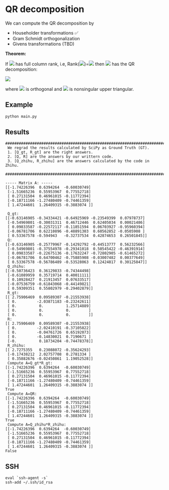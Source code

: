 # QR decomposition
We can compute the QR decomposition by 
* Householder transformations ✅
* Gram Schmidt orthogonalization 
* Givens transformations (TBD)

**Theorem:**

If <img src="https://render.githubusercontent.com/render/math?math=A \in \mathbb{R}^{m \times n}"> has full column rank, i.e, Rank(<img src="https://render.githubusercontent.com/render/math?math=A">)=<img src="https://render.githubusercontent.com/render/math?math=n"> then <img src="https://render.githubusercontent.com/render/math?math=A"> has the QR decomposition:

<img src="https://render.githubusercontent.com/render/math?math=A = Q \begin{bmatrix}R \\0 \end{bmatrix} = Q_1 R">

where <img src="https://render.githubusercontent.com/render/math?math=Q=[Q_1, Q_2] \in \mathbb{R}^{m \times m}"> is orthogonal and <img src="https://render.githubusercontent.com/render/math?math=R \in \mathbb{R}^{n \times n}"> is nonsingular upper triangular.

## Example
```python
python main.py
```

## Results
```
###################################################################################### 
 We regrad the results calculated by SciPy as Ground Truth (GT). 
 1. [Q_gt, R_gt] are the right answers.  
 2. [Q, R] are the answers by our writtern code.  
 3. [Q_zhihu, R_zhihu] are the answers calculated by the code in Zhihu.  
 ######################################################################################  

----- Matrix A: ----- 
[[-1.74226396  0.6394264  -0.60030749]
 [-1.51665236  0.55953967  0.77552718]
 [ 0.27131504  0.46961015 -0.11772394]
 [-0.18711166 -1.27480409 -0.74461359]
 [ 1.47244601  1.26409315 -0.3883074 ]]

 Q_gt:  
[[-0.63146905 -0.34334421 -0.64925969 -0.23549399  0.07978737]
 [-0.54969801 -0.30031311  0.46712446  0.62405034  0.00021486]
 [ 0.09833587 -0.22572117 -0.11851594  0.06703927 -0.95960394]
 [-0.06781706  0.62210896 -0.48891303  0.60562852 -0.0505908 ]
 [ 0.53367578 -0.594943   -0.32737534  0.42874653  0.26501845]]
 Q:  
[[-0.63146905 -0.25779967 -0.14292792 -0.44513777  0.56232566]
 [-0.54969801 -0.37554978 -0.29341018  0.50545422 -0.46391914]
 [ 0.09833587 -0.22675136 -0.17632247 -0.72802905 -0.61465272]
 [-0.06781706  0.64700462 -0.75885908 -0.03007482  0.00377649]
 [ 0.53367578 -0.56786489 -0.53528063  0.12424817  0.30125847]]
 Q_zhihu:  
[[-0.50736423  0.36129833 -0.74344498]
 [-0.61089959  0.35719714  0.40011111]
 [ 0.10928427  0.21913457  0.07633517]
 [-0.07536759 -0.61843068 -0.44149821]
 [ 0.59309351  0.55802979 -0.29402879]]
 R_gt:  
[[ 2.75906469  0.09589307 -0.21553938]
 [ 0.         -2.03871183 -0.23242611]
 [ 0.          0.          1.25714889]
 [ 0.          0.          0.        ]
 [ 0.          0.          0.        ]]
 R:  
[[ 2.75906469  0.09589307 -0.21553938]
 [ 0.         -2.02410191 -0.37105822]
 [ 0.         -0.04761726  0.65192073]
 [ 0.         -0.14830021  0.7190671 ]
 [-0.          0.18734204 -0.74478378]]
 R_zhihu:  
[[ 2.7275355   0.23088072 -0.35624293]
 [-0.17438212  2.02757708  0.2781334 ]
 [ 0.35882676 -0.02450861  1.19052528]]
 Compute A=Q_gt*R_gt:  
[[-1.74226396  0.6394264  -0.60030749]
 [-1.51665236  0.55953967  0.77552718]
 [ 0.27131504  0.46961015 -0.11772394]
 [-0.18711166 -1.27480409 -0.74461359]
 [ 1.47244601  1.26409315 -0.3883074 ]]
True
 Compute A=QR:  
[[-1.74226396  0.6394264  -0.60030749]
 [-1.51665236  0.55953967  0.77552718]
 [ 0.27131504  0.46961015 -0.11772394]
 [-0.18711166 -1.27480409 -0.74461359]
 [ 1.47244601  1.26409315 -0.3883074 ]]
True
 Compute A=Q_zhihu*R_zhihu:  
[[-1.74226396  0.6394264  -0.60030749]
 [-1.51665236  0.55953967  0.77552718]
 [ 0.27131504  0.46961015 -0.11772394]
 [-0.18711166 -1.27480409 -0.74461359]
 [ 1.47244601  1.26409315 -0.3883074 ]]
False
```

## SSH
```
eval `ssh-agent -s`
ssh-add ~/.ssh/id_rsa
```
